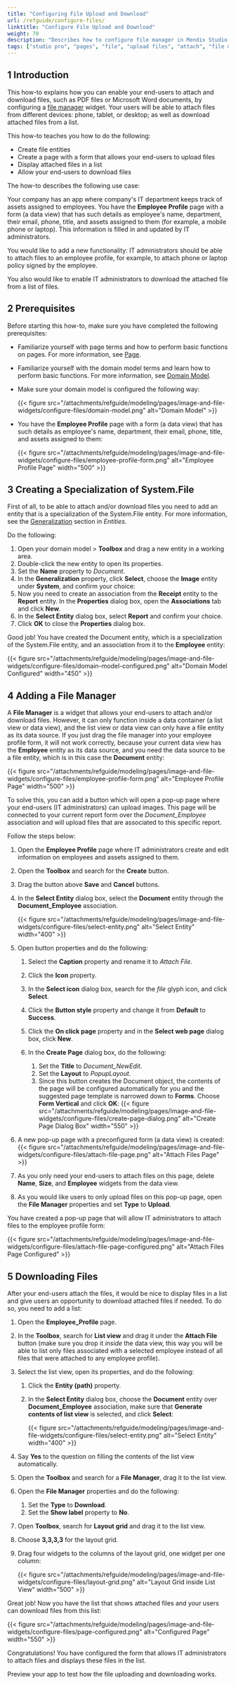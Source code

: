 ```yaml
---
title: "Configuring File Upload and Download"
url: /refguide/configure-files/
linktitle: "Configure File Upload and Download"
weight: 70
description: "Describes how to configure file manager in Mendix Studio Pro."
tags: ["studio pro", "pages", "file", "upload files", "attach", "file manager"]
---
```


## 1 Introduction 

This how-to explains how you can enable your end-users to attach and download files, such as PDF files or Microsoft Word documents, by configuring a [file manager](/refguide/file-manager/) widget. Your users will be able to attach files from different devices: phone, tablet, or desktop; as well as download attached files from a list.

This how-to teaches you how to do the following:

* Create file entities
* Create a page with a form that allows your end-users to upload files
* Display attached files in a list
* Allow your end-users to download files

The how-to describes the following use case: 

Your company has an app where company's IT department keeps track of assets assigned to employees. You have the **Employee Profile** page with a form (a data view) that has such details as employee's name, department, their email, phone, title, and assets assigned to them (for example, a mobile phone or laptop). This information is filled in and updated by IT administrators.

You would like to add a new functionality: IT administrators should be able to attach files to an employee profile, for example, to attach phone or laptop policy signed by the employee.  

You also would like to enable IT administrators to download the attached file from a list of files. 

## 2 Prerequisites

Before starting this how-to, make sure you have completed the following prerequisites:

* Familiarize yourself with page terms and how to perform basic functions on pages. For more information, see [Page](/refguide/page/). 

* Familiarize yourself with the domain model terms and learn how to perform basic functions. For more information, see [Domain Model](/refguide/domain-model/).

* Make sure your domain model is configured the following way:

  {{< figure src="/attachments/refguide/modeling/pages/image-and-file-widgets/configure-files/domain-model.png" alt="Domain Model"    >}}

* You have the **Employee Profile** page with a form (a data view) that has such details as employee's name, department, their email, phone, title, and assets assigned to them:

  {{< figure src="/attachments/refguide/modeling/pages/image-and-file-widgets/configure-files/employee-profile-form.png" alt="Employee Profile Page"   width="500"  >}}

## 3 Creating a Specialization of System.File

First of all, to be able to attach and/or download files you need to add an entity that is a specialization of the System.File entity. For more information, see the [Generalization](/refguide/entities/#generalization) section in *Entities*. 

Do the following:

1. Open your domain model > **Toolbox** and drag a new entity in a working area.
2. Double-click the new entity to open its properties.
3. Set the **Name** property to *Document*. 
4. In the **Generalization** property, click **Select**, choose the **Image** entity under **System**, and confirm your choice:
5. Now you need to create an association from the **Receipt** entity to the **Report** entity. In the **Properties** dialog box, open the **Associations** tab and click **New**. 
6. In the **Select Entity** dialog box, select **Report** and confirm your choice.
7. Click **OK** to close the **Properties** dialog box.

Good job! You have created the Document entity, which is a specialization of the System.File entity, and an association from it to the **Employee** entity:

{{< figure src="/attachments/refguide/modeling/pages/image-and-file-widgets/configure-files/domain-model-configured.png" alt="Domain Model Configured"   width="450"  >}}

## 4 Adding a File Manager

A **File Manager** is a widget that allows your end-users to attach and/or download files. However, it can only function inside a data container (a list view or data view), and the list view or data view can only have a file entity as its data source. If you just drag the file manager into your employee profile form, it will not work correctly, because your current data view has the **Employee** entity as its data source, and you need the data source to be a file entity, which is in this case the **Document** entity:

{{< figure src="/attachments/refguide/modeling/pages/image-and-file-widgets/configure-files/employee-profile-form.png" alt="Employee Profile Page"   width="500"  >}}

To solve this, you can add a button which will open a pop-up page where your end-users (IT administrators) can upload images. This page will be connected to your current report form over the *Document_Employee* association and will upload files that are associated to this specific report. 

Follow the steps below:

1. Open the **Employee Profile** page where IT administrators create and edit information on employees and assets assigned to them. 

2. Open the **Toolbox** and search for the **Create** button.

3. Drag the button above **Save** and **Cancel** buttons.

4. In the **Select Entity** dialog box, select the **Document** entity through the **Document_Employee** association.

    {{< figure src="/attachments/refguide/modeling/pages/image-and-file-widgets/configure-files/select-entity.png" alt="Select Entity"   width="400"  >}}
    
5. Open button properties and do the following:

    1. Select the **Caption** property and rename it to *Attach File*.
    
    2. Click the **Icon** property. 
    
    3. In the **Select icon** dialog box, search for the *file* glyph icon, and click **Select**.
      
    4. Click the **Button style** property and change it from **Default** to **Success**. 
      
    5. Click the **On click page** property and in the **Select web page** dialog box, click **New**. 

    6. In the **Create Page** dialog box, do the following:

        1. Set the **Title** to *Document_NewEdit*.
        2. Set the **Layout** to *PopupLayout*.
        3. Since this button creates the Document object, the contents of the page will be configured automatically for you and the suggested page template is narrowed down to **Forms**. Choose **Form Vertical** and click **OK**:
            {{< figure src="/attachments/refguide/modeling/pages/image-and-file-widgets/configure-files/create-page-dialog.png" alt="Create Page Dialog Box"   width="550"  >}}
    
6. A new pop-up page with a preconfigured form (a data view) is created:
    {{< figure src="/attachments/refguide/modeling/pages/image-and-file-widgets/configure-files/attach-file-page.png" alt="Attach Files Page"     >}}
    
7. As you only need your end-users to attach files on this page, delete **Name**, **Size**, and **Employee** widgets from the data view. 

8. As you would like users to only upload files on this pop-up page, open the **File Manager** properties and set **Type** to **Upload**.

You have created a pop-up page that will allow IT administrators to attach files to the employee profile form:

{{< figure src="/attachments/refguide/modeling/pages/image-and-file-widgets/configure-files/attach-file-page-configured.png" alt="Attach Files Page Configured"    >}}

## 5 Downloading Files

After your end-users attach the files, it would be nice to display files in a list and give users an opportunity to download attached files if needed. To do so, you need to add a list:

1. Open the **Employee_Profile** page.

2. In the **Toolbox**, search for **List view** and drag it under the **Attach File** button (make sure you drop it *inside* the data view, this way you will be able to list only files associated with a selected employee instead of all files that were attached to any employee profile). 

3. Select the list view, open its properties, and do the following:

    1. Click the **Entity (path)** property.
    2. In the **Select Entity** dialog box, choose the **Document** entity over **Document_Employee** association, make sure that **Generate contents of list view** is selected, and click **Select**:

        {{< figure src="/attachments/refguide/modeling/pages/image-and-file-widgets/configure-files/select-entity.png" alt="Select Entity"   width="400"  >}}

4. Say **Yes** to the question on filling the contents of the list view automatically.

5. Open the **Toolbox** and search for a **File Manager**, drag it to the list view. 

6. Open the **File Manager** properties  and do the following: 

    1. Set the **Type** to **Download**.
    2. Set the **Show label** property to **No**.

7. Open **Toolbox**, search for **Layout grid** and drag it to the list view.

8. Choose **3,3,3,3** for the layout grid.

9. Drag four widgets to the columns of the layout grid, one widget per one column:

    {{< figure src="/attachments/refguide/modeling/pages/image-and-file-widgets/configure-files/layout-grid.png" alt="Layout Grid inside List View"   width="500"  >}}

Great job! Now you have the list that shows attached files and your users can download files from this list:

{{< figure src="/attachments/refguide/modeling/pages/image-and-file-widgets/configure-files/page-configured.png" alt="Configured Page"   width="550"  >}}

Congratulations! You have configured the form that allows IT administrators to attach files and displays these files in the list.

Preview your app to test how the file uploading and downloading works.
